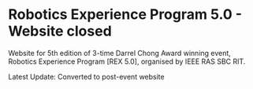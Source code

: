 # Robotics Experience Program 5.0 - Website closed
Website for 5th edition of 3-time Darrel Chong Award winning event, Robotics Experience Program [REX 5.0], organised by IEEE RAS SBC RIT.

Latest Update: Converted to post-event website

